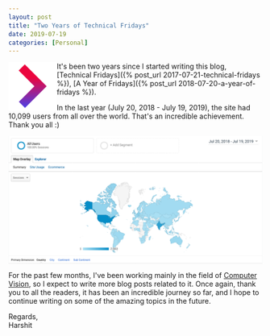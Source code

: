 ```yaml
---
layout: post
title: "Two Years of Technical Fridays"
date: 2019-07-19
categories: [Personal]
---
```


<img src="/img/favicon_files/favicon-96x96.png" style="float:left; display: block; margin: auto; width: auto; max-width: 100%;">

It's been two years since I started writing this blog, [Technical Fridays]({% post_url 2017-07-21-technical-fridays %}), [A Year of Fridays]({% post_url 2018-07-20-a-year-of-fridays %}).

In the last year (July 20, 2018 - July 19, 2019), the site had 10,099 users from all over the world. That's an incredible achievement. Thank you all :)

<img src="/img/kHarshit.github.io_Analytics_world_18_19.png" style="display: block; margin: auto; width: auto; max-width: 100%;">

For the past few months, I've been working mainly in the field of [Computer Vision]({{site.baseurl}}/categories/#computer-vision), so I expect to write more blog posts related to it. Once again, thank you to all the readers, it has been an incredible journey so far, and I hope to continue writing on some of the amazing topics in the future.

Regards,  
Harshit
